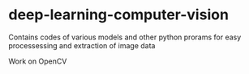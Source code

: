 # deep-learning-computer-vision
Contains codes of various models and other python prorams for easy processessing and extraction of image data

Work on OpenCV
